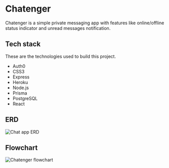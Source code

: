 # Chatenger
Chatenger is a simple private messaging app with features like online/offline status indicator and unread messages notification.

## Tech stack
These are the technologies used to build this project.
* Auth0
* CSS3
* Express
* Heroku
* Node.js
* Prisma
* PostgreSQL
* React

## ERD
![Chat app ERD](https://user-images.githubusercontent.com/33194805/184502574-64e99b38-b3f3-4f2d-b31c-c9e3d0d82de0.png)

## Flowchart
![Chatenger flowchart](https://user-images.githubusercontent.com/33194805/184502530-5368d489-6e41-44dd-9c45-0149adf736b5.png)
